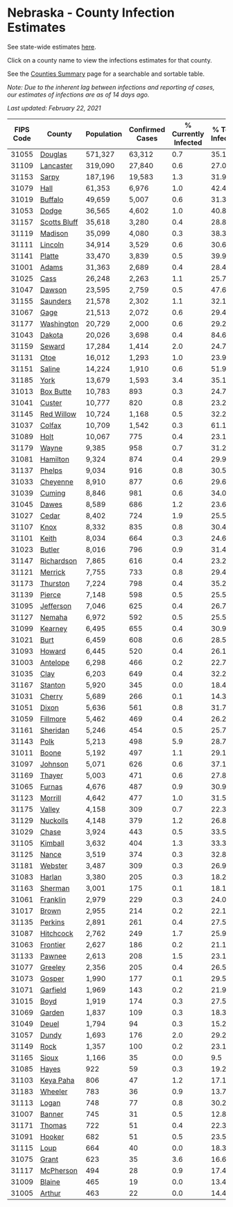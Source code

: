 # Nebraska - County Infection Estimates

See state-wide estimates [here](/infections/us-ne).

Click on a county name to view the infections estimates for that county.

See the [Counties Summary](/infections/summary-counties) page for a searchable and sortable table.

*Note: Due to the inherent lag between infections and reporting of cases, our estimates of infections are as of 14 days ago.*

*Last updated: February 22, 2021*

|   FIPS Code |                       County |   Population |   Confirmed Cases |   % Currently Infected |   % Total Infected |
|-------------|------------------------------|--------------|-------------------|------------------------|--------------------|
|       31055 |           [Douglas](douglas) |      571,327 |            63,312 |                    0.7 |               35.1 |
|       31109 |       [Lancaster](lancaster) |      319,090 |            27,840 |                    0.6 |               27.0 |
|       31153 |               [Sarpy](sarpy) |      187,196 |            19,583 |                    1.3 |               31.9 |
|       31079 |                 [Hall](hall) |       61,353 |             6,976 |                    1.0 |               42.4 |
|       31019 |           [Buffalo](buffalo) |       49,659 |             5,007 |                    0.6 |               31.3 |
|       31053 |               [Dodge](dodge) |       36,565 |             4,602 |                    1.0 |               40.8 |
|       31157 | [Scotts Bluff](scotts-bluff) |       35,618 |             3,280 |                    0.4 |               28.8 |
|       31119 |           [Madison](madison) |       35,099 |             4,080 |                    0.3 |               38.3 |
|       31111 |           [Lincoln](lincoln) |       34,914 |             3,529 |                    0.6 |               30.6 |
|       31141 |             [Platte](platte) |       33,470 |             3,839 |                    0.5 |               39.9 |
|       31001 |               [Adams](adams) |       31,363 |             2,689 |                    0.4 |               28.4 |
|       31025 |                 [Cass](cass) |       26,248 |             2,263 |                    1.1 |               25.7 |
|       31047 |             [Dawson](dawson) |       23,595 |             2,759 |                    0.5 |               47.6 |
|       31155 |         [Saunders](saunders) |       21,578 |             2,302 |                    1.1 |               32.1 |
|       31067 |                 [Gage](gage) |       21,513 |             2,072 |                    0.6 |               29.4 |
|       31177 |     [Washington](washington) |       20,729 |             2,000 |                    0.6 |               29.2 |
|       31043 |             [Dakota](dakota) |       20,026 |             3,698 |                    0.4 |               84.6 |
|       31159 |             [Seward](seward) |       17,284 |             1,414 |                    2.0 |               24.7 |
|       31131 |                 [Otoe](otoe) |       16,012 |             1,293 |                    1.0 |               23.9 |
|       31151 |             [Saline](saline) |       14,224 |             1,910 |                    0.6 |               51.9 |
|       31185 |                 [York](york) |       13,679 |             1,593 |                    3.4 |               35.1 |
|       31013 |       [Box Butte](box-butte) |       10,783 |               893 |                    0.3 |               24.7 |
|       31041 |             [Custer](custer) |       10,777 |               820 |                    0.8 |               23.2 |
|       31145 |     [Red Willow](red-willow) |       10,724 |             1,168 |                    0.5 |               32.2 |
|       31037 |             [Colfax](colfax) |       10,709 |             1,542 |                    0.3 |               61.1 |
|       31089 |                 [Holt](holt) |       10,067 |               775 |                    0.4 |               23.1 |
|       31179 |               [Wayne](wayne) |        9,385 |               958 |                    0.7 |               31.2 |
|       31081 |         [Hamilton](hamilton) |        9,324 |               874 |                    0.4 |               29.9 |
|       31137 |             [Phelps](phelps) |        9,034 |               916 |                    0.8 |               30.5 |
|       31033 |         [Cheyenne](cheyenne) |        8,910 |               877 |                    0.6 |               29.6 |
|       31039 |             [Cuming](cuming) |        8,846 |               981 |                    0.6 |               34.0 |
|       31045 |               [Dawes](dawes) |        8,589 |               686 |                    1.2 |               23.6 |
|       31027 |               [Cedar](cedar) |        8,402 |               724 |                    1.9 |               25.5 |
|       31107 |                 [Knox](knox) |        8,332 |               835 |                    0.8 |               30.4 |
|       31101 |               [Keith](keith) |        8,034 |               664 |                    0.3 |               24.6 |
|       31023 |             [Butler](butler) |        8,016 |               796 |                    0.9 |               31.4 |
|       31147 |     [Richardson](richardson) |        7,865 |               616 |                    0.4 |               23.2 |
|       31121 |           [Merrick](merrick) |        7,755 |               733 |                    0.8 |               29.4 |
|       31173 |         [Thurston](thurston) |        7,224 |               798 |                    0.4 |               35.2 |
|       31139 |             [Pierce](pierce) |        7,148 |               598 |                    0.5 |               25.5 |
|       31095 |       [Jefferson](jefferson) |        7,046 |               625 |                    0.4 |               26.7 |
|       31127 |             [Nemaha](nemaha) |        6,972 |               592 |                    0.5 |               25.5 |
|       31099 |           [Kearney](kearney) |        6,495 |               655 |                    0.4 |               30.9 |
|       31021 |                 [Burt](burt) |        6,459 |               608 |                    0.6 |               28.5 |
|       31093 |             [Howard](howard) |        6,445 |               520 |                    0.4 |               26.1 |
|       31003 |         [Antelope](antelope) |        6,298 |               466 |                    0.2 |               22.7 |
|       31035 |                 [Clay](clay) |        6,203 |               649 |                    0.4 |               32.2 |
|       31167 |           [Stanton](stanton) |        5,920 |               345 |                    0.0 |               18.4 |
|       31031 |             [Cherry](cherry) |        5,689 |               266 |                    0.1 |               14.3 |
|       31051 |               [Dixon](dixon) |        5,636 |               561 |                    0.8 |               31.7 |
|       31059 |         [Fillmore](fillmore) |        5,462 |               469 |                    0.4 |               26.2 |
|       31161 |         [Sheridan](sheridan) |        5,246 |               454 |                    0.5 |               25.7 |
|       31143 |                 [Polk](polk) |        5,213 |               498 |                    5.9 |               28.7 |
|       31011 |               [Boone](boone) |        5,192 |               497 |                    1.1 |               29.1 |
|       31097 |           [Johnson](johnson) |        5,071 |               626 |                    0.6 |               37.1 |
|       31169 |             [Thayer](thayer) |        5,003 |               471 |                    0.6 |               27.8 |
|       31065 |             [Furnas](furnas) |        4,676 |               487 |                    0.9 |               30.9 |
|       31123 |           [Morrill](morrill) |        4,642 |               477 |                    1.0 |               31.5 |
|       31175 |             [Valley](valley) |        4,158 |               309 |                    0.7 |               22.3 |
|       31129 |         [Nuckolls](nuckolls) |        4,148 |               379 |                    1.2 |               26.8 |
|       31029 |               [Chase](chase) |        3,924 |               443 |                    0.5 |               33.5 |
|       31105 |           [Kimball](kimball) |        3,632 |               404 |                    1.3 |               33.3 |
|       31125 |               [Nance](nance) |        3,519 |               374 |                    0.3 |               32.8 |
|       31181 |           [Webster](webster) |        3,487 |               309 |                    0.3 |               26.9 |
|       31083 |             [Harlan](harlan) |        3,380 |               205 |                    0.3 |               18.2 |
|       31163 |           [Sherman](sherman) |        3,001 |               175 |                    0.1 |               18.1 |
|       31061 |         [Franklin](franklin) |        2,979 |               229 |                    0.3 |               24.0 |
|       31017 |               [Brown](brown) |        2,955 |               214 |                    0.2 |               22.1 |
|       31135 |           [Perkins](perkins) |        2,891 |               261 |                    0.4 |               27.5 |
|       31087 |       [Hitchcock](hitchcock) |        2,762 |               249 |                    1.7 |               25.9 |
|       31063 |         [Frontier](frontier) |        2,627 |               186 |                    0.2 |               21.1 |
|       31133 |             [Pawnee](pawnee) |        2,613 |               208 |                    1.5 |               23.1 |
|       31077 |           [Greeley](greeley) |        2,356 |               205 |                    0.4 |               26.5 |
|       31073 |             [Gosper](gosper) |        1,990 |               177 |                    0.1 |               29.5 |
|       31071 |         [Garfield](garfield) |        1,969 |               143 |                    0.2 |               21.9 |
|       31015 |                 [Boyd](boyd) |        1,919 |               174 |                    0.3 |               27.5 |
|       31069 |             [Garden](garden) |        1,837 |               109 |                    0.3 |               18.3 |
|       31049 |               [Deuel](deuel) |        1,794 |                94 |                    0.3 |               15.2 |
|       31057 |               [Dundy](dundy) |        1,693 |               176 |                    2.0 |               29.2 |
|       31149 |                 [Rock](rock) |        1,357 |               100 |                    0.2 |               23.1 |
|       31165 |               [Sioux](sioux) |        1,166 |                35 |                    0.0 |                9.5 |
|       31085 |               [Hayes](hayes) |          922 |                59 |                    0.3 |               19.2 |
|       31103 |       [Keya Paha](keya-paha) |          806 |                47 |                    1.2 |               17.1 |
|       31183 |           [Wheeler](wheeler) |          783 |                36 |                    0.9 |               13.7 |
|       31113 |               [Logan](logan) |          748 |                77 |                    0.8 |               30.2 |
|       31007 |             [Banner](banner) |          745 |                31 |                    0.5 |               12.8 |
|       31171 |             [Thomas](thomas) |          722 |                51 |                    0.4 |               22.3 |
|       31091 |             [Hooker](hooker) |          682 |                51 |                    0.5 |               23.5 |
|       31115 |                 [Loup](loup) |          664 |                40 |                    0.0 |               18.3 |
|       31075 |               [Grant](grant) |          623 |                35 |                    3.6 |               16.6 |
|       31117 |       [McPherson](mcpherson) |          494 |                28 |                    0.9 |               17.4 |
|       31009 |             [Blaine](blaine) |          465 |                19 |                    0.0 |               13.4 |
|       31005 |             [Arthur](arthur) |          463 |                22 |                    0.0 |               14.4 |